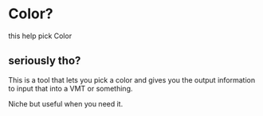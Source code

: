 # Color?

this help pick Color

## seriously tho?

This is a tool that lets you pick a color and gives you the output information to input that into a VMT or something.

Niche but useful when you need it.
